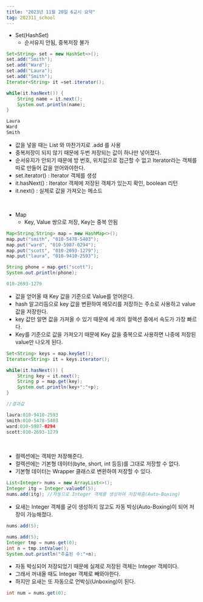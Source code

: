 ```yaml
---
title: "2023년 11월 20일 6교시 요약"
tag: 202311_school
---
```


- Set(HashSet)
  - 순서유지 안됨, 중복저장 불가

```java
Set<String> set = new HashSet<>();
set.add("Smith");
set.add("Ward");
set.add("Laura");
set.add("Smith");
Iterator<String> it =set.iterator();

while(it.hasNext()) {
    String name = it.next();
    System.out.println(name);
}
```

```java
Laura
Ward
Smith
```

- 값을 넣을 때는 List 와 마찬가지로 .add 를 사용
- 중복저장이 되지 않기 때문에 두번 저장되는 값이 하나만 넣어졌다.
- 순서유지가 안되기 때문에 방 번호, 위치값으로 접근할 수 없고 Iterator라는 객체를 따로 만들어 값을 얻어와야한다.
- set.iterator() : Iterator 객체를 생성
- it.hasNext() : Iterator 객체에 저장된 객체가 있는지 확인, boolean 리턴
- it.next() : 실제로 값을 가져오는 메소드

<br>


- Map
  - Key, Value 쌍으로 저장, Key는 중복 안됨

```java
Map<String,String> map = new HashMap<>();
map.put("smith", "010-5478-5403");
map.put("ward", "010-5987-0294");
map.put("scott", "010-2693-1279");
map.put("laura", "010-9410-2593");

String phone = map.get("scott");
System.out.println(phone);
```

```java
010-2693-1279
```

- 값을 얻어올 때 Key 값을 기준으로 Value를 얻어온다.
- hash 알고리듬으로 key 값을 변환하여 메모리를 저장하는 주소로 사용하고 value 값을 저장한다. 
- key 값만 알면 값을 가져올 수 있기 때문에 세 개의 컬렉션 중에서 속도가 가장 빠르다. 
- Key를 기준으로 값을 가져오기 때문에 Key 값을 중복으로 사용하면 나중에 저장된 value만 나오게 된다.

```java
Set<String> keys = map.keySet();
Iterator<String> it = keys.iterator();

while(it.hasNext()) {
    String key = it.next();
    String p = map.get(key);
    System.out.println(key+":"+p); 
}
```

```java
//결과값

laura:010-9410-2593
smith:010-5478-5403
ward:010-5987-0294
scott:010-2693-1279
```

<br>

- 컬렉션에는 객체만 저장해준다.
- 컬렉션에는 기본형 데이터(byte, short, int 등등)를 그대로 저장할 수 없다.
- 기본형 데이터는 Wrapper 클래스로 변환하여 저장할 수 있다.

```java
List<Integer> nums = new ArrayList<>();
Integer itg = Integer.valueOf(5);
nums.add(itg); //자동으로 Integer 객체를 생성하여 저장해줌(Auto-Boxing)
```

- 요새는 Integer 객체를 굳이 생성하지 않고도 자동 박싱(Auto-Boxing)이 되어 저장이 가능해졌다.

```java
nums.add(5); 
```

```java
nums.add(5);
Integer tmp = nums.get(0);
int n = tmp.intValue();
System.out.println("추출된 수:"+n);
```

- 자동 박싱되어 저장되었기 때문에 실제로 저장된 객체는 Integer 객체이다.
- 그래서 꺼내올 때도 Integer 객체로 빼와야한다.
- 하지만 요새는 또 자동으로 언박싱(Unboxing)이 된다.

```java
int num = nums.get(0);
```